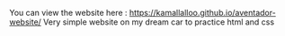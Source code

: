 You can view the website here : https://kamallalloo.github.io/aventador-website/
Very simple website on my dream car to practice html and css
